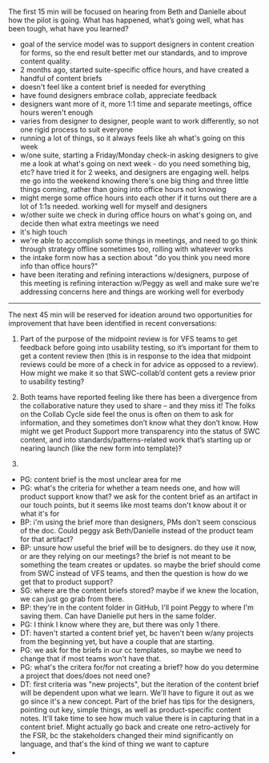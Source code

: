 The first 15 min will be focused on hearing from Beth and Danielle about how the pilot is going. What has happened, what’s going well, what has been tough, what have you learned?

- goal of the service model was to support designers in content creation for forms, so the end result better met our standards, and to improve content quality. 
- 2 months ago, started suite-specific office hours, and have created a handful of content briefs
- doesn't feel like a content brief is needed for everything
- have found designers embrace collab, appreciate feedback
- designers want more of it, more 1:1 time and separate meetings, office hours weren't enough
- varies from designer to designer, people want to work differently, so not one rigid process to suit everyone
- running a lot of things, so it always feels like ah what's going on this week
- w/one suite, starting a Friday/Monday check-in asking designers to give me a look at what's going on next week - do you need something big, etc? have tried it for 2 weeks, and designers are engaging well. helps me go into the weekend knowing there's one big thing and three little things coming, rather than going into office hours not knowing
- might merge some office hours into each other if it turns out there are a lot of 1:1s needed. working well for myself and designers
- w/other suite we check in during office hours on what's going on, and decide then what extra meetings we need
- it's high touch
- we're able to accomplish some things in meetings, and need to go think through strategy offline sometimes too, rolling with whatever works
- the intake form now has a section about "do you think you need more info than office hours?"
- have been iterating and refining interactions w/designers, purpose of this meeting is refining interaction w/Peggy as well and make sure we're addressing concerns here and things are working well for everbody

---

The next 45 min will be reserved for ideation around two opportunities for improvement that have been identified in recent conversations: 

1)	Part of the purpose of the midpoint review is for VFS teams to get feedback before going into usability testing, so it’s important for them to get a content review then (this is in response to the idea that midpoint reviews could be more of a check in for advice as opposed to a review). How might we make it so that SWC-collab’d content gets a review prior to usability testing?

2)	Both teams have reported feeling like there has been a divergence from the collaborative nature they used to share – and they miss it! The folks on the Collab Cycle side feel the onus is often on them to ask for information, and they sometimes don’t know what they don’t know. How might we get Product Support more transparency into the status of SWC content, and into standards/patterns-related work that’s starting up or nearing launch (like the new form into template)?

3) 
- PG: content brief is the most unclear area for me
- PG: what's the criteria for whether a team needs one, and how will product support know that? we ask for the content brief as an artifact in our touch points, but it seems like most teams don't know about it or what it's for
- BP: i'm using the brief more than designers, PMs don't seem conscious of the doc. Could peggy ask Beth/Danielle instead of the product team for that artifact?
- BP: unsure how useful the brief will be to designers. do they use it now, or are they relying on our meetings? the brief is not meant to be something the team creates or updates. so maybe the brief should come from SWC instead of VFS teams, and then the question is how do we get that to product support?
- SG: where are the content briefs stored? maybe if we knew the location, we can just go grab from there.
- BP: they're in the content folder in GitHub, I'll point Peggy to where I'm saving them. Can have Danielle put hers in the same folder.
- PG: I think I know where they are, but there was only 1 there. 
- DT: haven't started a content brief yet, bc haven't been w/any projects from the beginning yet, but have a couple that are starting.
- PG: we ask for the briefs in our cc templates, so maybe we need to change that if most teams won't have that.
- PG: what's the critera for/for not creating a brief? how do you determine a project that does/does not need one?
- DT: first criteria was "new projects", but the iteration of the content brief will be dependent upon what we learn. We'll have to figure it out as we go since it's a new concept. Part of the brief has tips for the designers, pointing out key, simple things, as well as product-specific content notes. It'll take time to see how much value there is in capturing that in a content brief. Might actually go back and create one retro-actively for the FSR, bc the stakeholders changed their mind significantly on language, and that's the kind of thing we want to capture
- 


